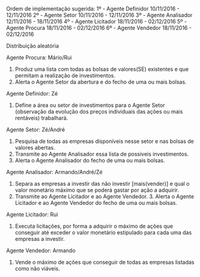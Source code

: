 Ordem de implementação sugerida:
1º - Agente Definidor     10/11/2016 - 12/11/2016
2º - Agente Setor         10/11/2016 - 12/11/2016
3º - Agente Analisador    12/11/2016 - 18/11/2016
4º - Agente Licitador     18/11/2016 - 02/12/2016
5º - Agente Procura       18/11/2016 - 02/12/2016
6º - Agente Vendedor      18/11/2016 - 02/12/2016

Distribuição aleatória

Agente Procura: Mário/Rui
1. Produz uma lista com todas as bolsas de valores(SE) existentes e que permitam a realização de investimentos. 
2. Alerta o Agente Setor da abertura e do fecho de uma ou mais bolsas. 

Agente Definidor: Zé
1. Define a área ou setor de investimentos para o Agente Setor (observação da evolução dos preços individuais das ações ou mais rentáveis) trabalhará.

Agente Setor: Zé/André
1. Pesquisa de todas as empresas disponíveis nesse setor e nas bolsas de valores abertas. 
2. Transmite ao Agente Analisador essa lista de possíveis investimentos.
3. Alerta o Agente Analisador do fecho de uma ou mais bolsas. 

Agente Analisador: Armando/André/Zé
1. Separa as empresas a investir das não investir [mais(vender)] e qual o valor monetário máximo que se poderá gastar por ação a adquirir. 
2. Transmite ao Agente Licitador e ao Agente Vendedor.
	3. Alerta o Agente Licitador e ao Agente Vendedor do fecho de uma ou mais bolsas.
						
Agente Licitador: Rui
1. Executa licitações, por forma a adquirir o máximo de ações que conseguir até exceder o valor monetário estipulado para cada uma das empresas a investir. 
						
Agente Vendedor: Armando
1. Vende o máximo de ações que conseguir de todas as empresas listadas como não viáveis.
